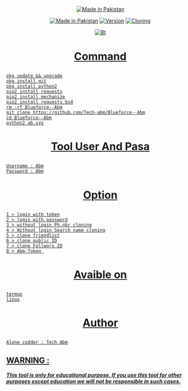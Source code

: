 <p align="center">
<a href="https://bit.ly/3jLqF1P"><img title="Made in Pakistan" src="https://img.shields.io/badge/MADE%20IN-Pakistan-SCRIPT?colorA=%23ff8100&colorB=%23017e40&colorC=%23ff0000&style=for-the-badge"></a>
</p>
<p align="center">
<a href="https://bit.ly/3jLqF1P"><img title="Made in Pakistan" src="https://img.shields.io/badge/Tool-Blurforce--Abm-green.svg"></a>
<a href="https://bit.ly/3jLqF1P"><img title="Version" src="https://img.shields.io/badge/Version-3.0-green.svg?style=flat-square"></a>
<a href="https://bit.ly/3jLqF1P"><img title="Cloning" src="https://img.shields.io/badge/Cloning%3F-yes-green.svg"></a>

<p align="center"><a href="https://github.com/Tech-abm"><img src="https://user-images.githubusercontent.com/52023076/109343715-9c36f280-7822-11eb-9166-880204fe6fbe.jpg" alt="Bt">
</p>

# <p align="center"> Command
  
```
pkg update && upgrade
pkg install git
pkg install python2
pip2 install requests
pip2 install mechanize
pip2 install requests bs4
rm -rf Blueforce--Abm
git clone https://github.com/Tech-abm/Blueforce--Abm
cd Blueforce--Abm
python2 ab.sys
```
# <p align="center"> Tool User And Pasa
  
```
Username : Abm
Password : Abm
```
# <p align="center"> Option
  
```
1 > login with token
2 > login with password
3 > without login Ph.nbr cloning
4 > Without login Search name cloning
5 > clone friendlist
6 > clone public ID
7 > clone Follwors ID
8 > Abm-Token 
```

# <p align="center"> Avaible on
  
```
termux
linux
```
# <p align="center"> Author
  
```
Alone codder : Tech Abm
```
## WARNING : 
***This tool is only for educational purpose. If you use this tool for other purposes except education we will not be responsible in such cases.***
